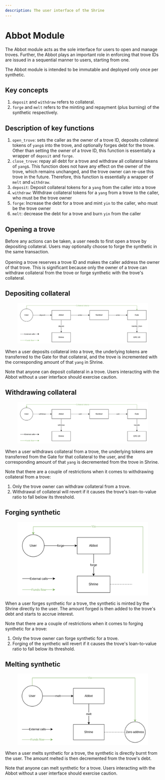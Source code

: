 ```yaml
---
description: The user interface of the Shrine
---
```


# Abbot Module

The Abbot module acts as the sole interface for users to open and manage troves. Further, the Abbot plays an important role in enforcing that trove IDs are issued in a sequential manner to users, starting from one.&#x20;

The Abbot module is intended to be immutable and deployed only once per synthetic.

## Key concepts

1. `deposit` and `withdraw` refers to collateral.
2. `forge` and `melt` refers to the minting and repayment (plus burning) of the synthetic respectively.

## Description of key functions

1. `open_trove`: sets the caller as the owner of a trove ID, deposits collateral tokens of `yang`s into the trove, and optionally forges debt for the trove. Other than setting the owner of a trove ID, this function is essentially a wrapper of `deposit` and `forge`.
2. `close_trove`: repay all debt for a trove and withdraw all collateral tokens of `yang`s. This function does not have any effect on the owner of the trove, which remains unchanged, and the trove owner can re-use this trove in the future. Therefore, this function is essentially a wrapper of `melt` and `withdraw`.
3. `deposit`: Deposit collateral tokens for a `yang` from the caller into a trove
4. `withdraw`: Withdraw collateral tokens for a `yang` from a trove to the caller, who must be the trove owner
5. `forge`: Increase the debt for a trove and mint `yin` to the caller, who must be the trove owner
6. `melt`: decrease the debt for a trove and burn `yin` from the caller

## Opening a trove

Before any actions can be taken, a user needs to first open a trove by depositing collateral. Users may optionally choose to forge the synthetic in the same transaction.\
\
Opening a trove reserves a trove ID and makes the caller address the owner of that trove. This is significant because only the owner of a trove can withdraw collateral from the trove or forge synthetic with the trove's collateral.

## Depositing collateral

<figure><img src="../.gitbook/assets/image (8).png" alt=""><figcaption></figcaption></figure>

When a user deposits collateral into a trove, the underlying tokens are transferred to the Gate for that collateral, and the trove is incremented with the corresponding amount of that `yang` in Shrine.

Note that anyone can deposit collateral in a trove. Users interacting with the Abbot without a user interface should exercise caution.

## Withdrawing collateral

<figure><img src="../.gitbook/assets/image (9).png" alt=""><figcaption></figcaption></figure>

When a user withdraws collateral from a trove, the underlying tokens are transferred from the Gate for that collateral to the user, and the corresponding amount of that `yang` is decremented from the trove in Shrine.

Note that there are a couple of restrictions when it comes to withdrawing collateral from a trove:

1. Only the trove owner can withdraw collateral from a trove.
2. Withdrawal of collateral will revert if it causes the trove's loan-to-value ratio to fall below its threshold.

## Forging synthetic

<figure><img src="../.gitbook/assets/image (6).png" alt=""><figcaption></figcaption></figure>

When a user forges synthetic for a trove, the synthetic is minted by the Shrine directly to the user. The amount forged is then added to the trove's debt and starts to accrue interest.

Note that there are a couple of restrictions when it comes to forging synthetic for a trove:

1. Only the trove owner can forge synthetic for a trove.
2. Forging of the synthetic will revert if it causes the trove's loan-to-value ratio to fall below its threshold.

## Melting synthetic

<figure><img src="../.gitbook/assets/image (7).png" alt=""><figcaption></figcaption></figure>

When a user melts synthetic for a trove, the synthetic is directly burnt from the user. The amount melted is then decremented from the trove's debt.

Note that anyone can melt synthetic for a trove. Users interacting with the Abbot without a user interface should exercise caution.
